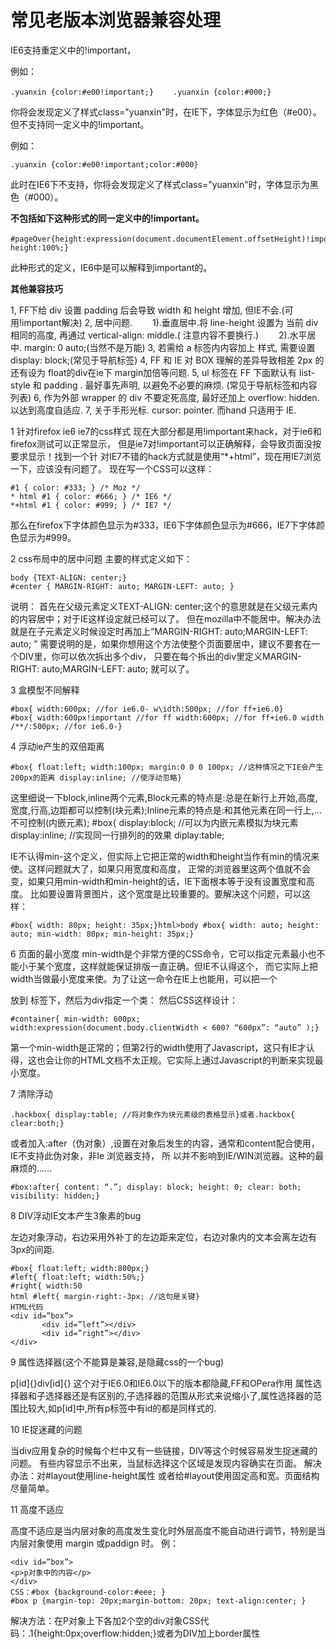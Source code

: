 # 常见老版本浏览器兼容处理

IE6支持重定义中的!important，

例如：　　

```
.yuanxin {color:#e00!important;} 　　.yuanxin {color:#000;} 
```

你将会发现定义了样式class="yuanxin"时，在IE下，字体显示为红色（#e00）。但不支持同一定义中的!important。

例如：　　

```
.yuanxin {color:#e00!important;color:#000}
```

此时在IE6下不支持，你将会发现定义了样式class="yuanxin"时，字体显示为黑色（#000）。　　

**不包括如下这种形式的同一定义中的!important。**　　



```
#pageOver{height:expression(document.documentElement.offsetHeight)!important; 　　height:100%;}
```

此种形式的定义，IE6中是可以解释到important的。

**其他兼容技巧**

1, FF下给 div 设置 padding 后会导致 width 和 height 增加, 但IE不会.(可用!important解决)
2, 居中问题.
　　1).垂直居中.将 line-height 设置为 当前 div 相同的高度, 再通过 vertical-align: middle.( 注意内容不要换行.)
　　2).水平居中. margin: 0 auto;(当然不是万能)
3, 若需给 a 标签内内容加上 样式, 需要设置 display: block;(常见于导航标签)
4, FF 和 IE 对 BOX 理解的差异导致相差 2px 的还有设为 float的div在ie下 margin加倍等问题.
5, ul 标签在 FF 下面默认有 list-style 和 padding . 最好事先声明, 以避免不必要的麻烦. (常见于导航标签和内容列表)
6, 作为外部 wrapper 的 div 不要定死高度, 最好还加上 overflow: hidden.以达到高度自适应.
7, 关于手形光标. cursor: pointer. 而hand 只适用于 IE.

1 针对firefox ie6 ie7的css样式
现在大部分都是用!important来hack，对于ie6和firefox测试可以正常显示，
但是ie7对!important可以正确解释，会导致页面没按要求显示！找到一个针
对IE7不错的hack方式就是使用“*+html”，现在用IE7浏览一下，应该没有问题了。
现在写一个CSS可以这样：



```
#1 { color: #333; } /* Moz */
* html #1 { color: #666; } /* IE6 */
*+html #1 { color: #999; } /* IE7 */
```

那么在firefox下字体颜色显示为#333，IE6下字体颜色显示为#666，IE7下字体颜色显示为#999。

2 css布局中的居中问题
主要的样式定义如下：



```
body {TEXT-ALIGN: center;}
#center { MARGIN-RIGHT: auto; MARGIN-LEFT: auto; }
```

说明：
首先在父级元素定义TEXT-ALIGN: center;这个的意思就是在父级元素内的内容居中；对于IE这样设定就已经可以了。
但在mozilla中不能居中。解决办法就是在子元素定义时候设定时再加上“MARGIN-RIGHT: auto;MARGIN-LEFT: auto; ”
需要说明的是，如果你想用这个方法使整个页面要居中，建议不要套在一个DIV里，你可以依次拆出多个div，
只要在每个拆出的div里定义MARGIN-RIGHT: auto;MARGIN-LEFT: auto; 就可以了。


3 盒模型不同解释

```
#box{ width:600px; //for ie6.0- w\idth:500px; //for ff+ie6.0}
#box{ width:600px!important //for ff width:600px; //for ff+ie6.0 width /**/:500px; //for ie6.0-}
```

4 浮动ie产生的双倍距离



```
#box{ float:left; width:100px; margin:0 0 0 100px; //这种情况之下IE会产生200px的距离 display:inline; //使浮动忽略}
```

这里细说一下block,inline两个元素,Block元素的特点是:总是在新行上开始,高度,宽度,行高,边距都可以控制(块元素);Inline元素的特点是:和其他元素在同一行上,…不可控制(内嵌元素);
\#box{ display:block; //可以为内嵌元素模拟为块元素 display:inline; //实现同一行排列的的效果 diplay:table;

IE不认得min-这个定义，但实际上它把正常的width和height当作有min的情况来使。这样问题就大了，如果只用宽度和高度，
正常的浏览器里这两个值就不会变，如果只用min-width和min-height的话，IE下面根本等于没有设置宽度和高度。
比如要设置背景图片，这个宽度是比较重要的。要解决这个问题，可以这样：



```
#box{ width: 80px; height: 35px;}html>body #box{ width: auto; height: auto; min-width: 80px; min-height: 35px;}
```


6 页面的最小宽度
min-width是个非常方便的CSS命令，它可以指定元素最小也不能小于某个宽度，这样就能保证排版一直正确。但IE不认得这个，
而它实际上把width当做最小宽度来使。为了让这一命令在IE上也能用，可以把一个<div> 放到 <body> 标签下，然后为div指定一个类：
然后CSS这样设计：



```
#container{ min-width: 600px; width:expression(document.body.clientWidth < 600? “600px”: “auto” );}
```

第一个min-width是正常的；但第2行的width使用了Javascript，这只有IE才认得，这也会让你的HTML文档不太正规。它实际上通过Javascript的判断来实现最小宽度。

7 清除浮动



```
.hackbox{ display:table; //将对象作为块元素级的表格显示}或者.hackbox{ clear:both;}
```

或者加入:after（伪对象）,设置在对象后发生的内容，通常和content配合使用，IE不支持此伪对象，非Ie 浏览器支持，
所 以并不影响到IE/WIN浏览器。这种的最麻烦的……



```
#box:after{ content: “.”; display: block; height: 0; clear: both; visibility: hidden;}
```



8 DIV浮动IE文本产生3象素的bug

左边对象浮动，右边采用外补丁的左边距来定位，右边对象内的文本会离左边有3px的间距.





```
#box{ float:left; width:800px;}
#left{ float:left; width:50%;}
#right{ width:50
html #left{ margin-right:-3px; //这句是关键}
HTML代码
<div id=”box”> 
       <div id=”left”></div> 
       <div id=”right”></div>
</div>
```


9 属性选择器(这个不能算是兼容,是隐藏css的一个bug)

p[id]{}div[id]{}
这个对于IE6.0和IE6.0以下的版本都隐藏,FF和OPera作用
属性选择器和子选择器还是有区别的,子选择器的范围从形式来说缩小了,属性选择器的范围比较大,如p[id]中,所有p标签中有id的都是同样式的.

10 IE捉迷藏的问题

当div应用复杂的时候每个栏中又有一些链接，DIV等这个时候容易发生捉迷藏的问题。
有些内容显示不出来，当鼠标选择这个区域是发现内容确实在页面。
解决办法：对#layout使用line-height属性 或者给#layout使用固定高和宽。页面结构尽量简单。

11 高度不适应

高度不适应是当内层对象的高度发生变化时外层高度不能自动进行调节，特别是当内层对象使用
margin 或paddign 时。
例：

```
<div id=”box”>
<p>p对象中的内容</p>
</div>
CSS：#box {background-color:#eee; }
#box p {margin-top: 20px;margin-bottom: 20px; text-align:center; }
```

解决方法：在P对象上下各加2个空的div对象CSS代码：.1{height:0px;overflow:hidden;}或者为DIV加上border属性